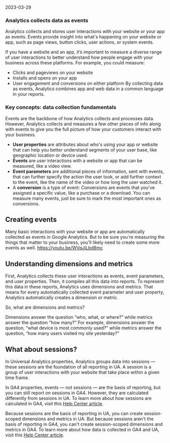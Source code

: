 2023-03-29

### Analytics collects data as events

Analytics collects and stores user interactions with your website or your app as events. Events provide insight into what's happening on your website or app, such as page views, button clicks, user actions, or system events.

If you have a website and an app, it’s important to measure a diverse range of user interactions to better understand how people engage with your business across these platforms. For example, you could measure:
-   Clicks and pageviews on your website
-   Installs and opens on your app
-   User engagement and conversions on either platform
By collecting data as events, Analytics combines app and web data in a common language in your reports.


### Key concepts: data collection fundamentals

Events are the backbone of how Analytics collects and processes data. However, Analytics collects and measures a few other pieces of info along with events to give you the full picture of how your customers interact with your business.

- **User properties** are attributes about who's using your app or website that can help you better understand segments of your user base, like geographic location or device used.
- **Events** are user interactions with a website or app that can be measured, like a video view.
- **Event parameters** are additional pieces of information, sent with events, that can further specify the action the user took, or add further context to the event, like the name of the video or how long the user watched it.
- A **conversion** is a type of event: Conversions are events that you've assigned a specific value, like a purchase or a download. You can measure many events, just be sure to mark the most important ones as conversions.


## Creating events

Many basic interactions with your website or app are automatically collected as events in Google Analytics. But to be sure you're measuring the things that matter to your business, you'll likely need to create some more events as well.
https://youtu.be/WVqJjLbd8mc


## Understanding dimensions and metrics

First, Analytics collects these user interactions as events, event parameters, and user properties. Then, it compiles all this data into reports. To represent this data in these reports, Analytics uses dimensions and metrics. That means for every automatically collected event parameter and user property, Analytics automatically creates a dimension or metric.

So, what are dimensions and metrics?

Dimensions answer the question “who, what, or where?” while metrics answer the question “how many?” For example, dimensions answer the question, “what device is most commonly used?” while metrics answer the question, “how many users visited my site yesterday?”


## What about sessions?

In Universal Analytics properties, Analytics groups data into sessions — these sessions are the foundation of all reporting in UA. A session is a group of user interactions with your website that take place within a given time frame. 

In GA4 properties, events — not sessions — are the basis of reporting, but you can still report on sessions in GA4. However, they are calculated differently from sessions in UA. To learn more about how sessions are calculated in GA4, visit this [Help Center article](https://support.google.com/analytics/answer/9191807).

Because sessions are the basis of reporting in UA, you can create session-scoped dimensions and metrics in UA. But because sessions aren't the basis of reporting in GA4, you can't create session-scoped dimensions and metrics in GA4. To learn more about how data is collected in GA4 and UA, visit this [Help Center article](https://support.google.com/analytics/answer/9964640#zippy=%2Cin-this-article).